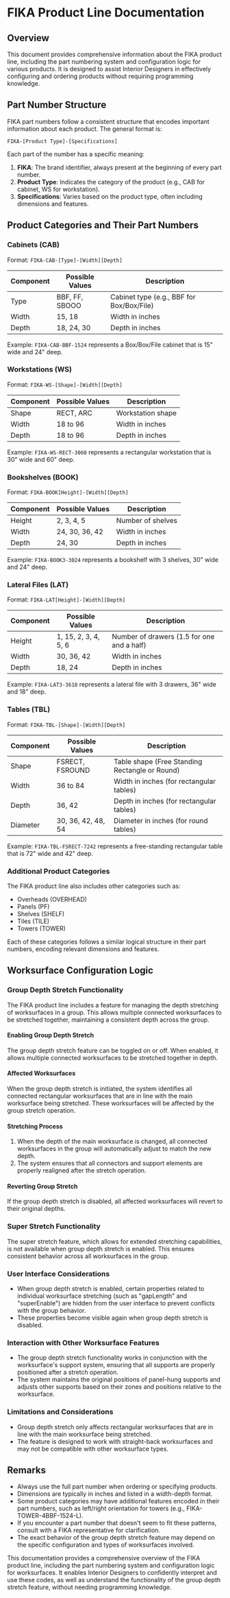 # FIKA Product Line Documentation

## Overview

This document provides comprehensive information about the FIKA product line, including the part numbering system and configuration logic for various products. It is designed to assist Interior Designers in effectively configuring and ordering products without requiring programming knowledge.

## Part Number Structure

FIKA part numbers follow a consistent structure that encodes important information about each product. The general format is:

```
FIKA-[Product Type]-[Specifications]
```

Each part of the number has a specific meaning:

1. **FIKA**: The brand identifier, always present at the beginning of every part number.
2. **Product Type**: Indicates the category of the product (e.g., CAB for cabinet, WS for workstation).
3. **Specifications**: Varies based on the product type, often including dimensions and features.

## Product Categories and Their Part Numbers

### Cabinets (CAB)

Format: `FIKA-CAB-[Type]-[Width][Depth]`

| Component | Possible Values | Description |
|-----------|-----------------|-------------|
| Type | BBF, FF, SBOOO | Cabinet type (e.g., BBF for Box/Box/File) |
| Width | 15, 18 | Width in inches |
| Depth | 18, 24, 30 | Depth in inches |

Example: `FIKA-CAB-BBF-1524` represents a Box/Box/File cabinet that is 15" wide and 24" deep.

### Workstations (WS)

Format: `FIKA-WS-[Shape]-[Width][Depth]`

| Component | Possible Values | Description |
|-----------|-----------------|-------------|
| Shape | RECT, ARC | Workstation shape |
| Width | 18 to 96 | Width in inches |
| Depth | 18 to 96 | Depth in inches |

Example: `FIKA-WS-RECT-3060` represents a rectangular workstation that is 30" wide and 60" deep.

### Bookshelves (BOOK)

Format: `FIKA-BOOK[Height]-[Width][Depth]`

| Component | Possible Values | Description |
|-----------|-----------------|-------------|
| Height | 2, 3, 4, 5 | Number of shelves |
| Width | 24, 30, 36, 42 | Width in inches |
| Depth | 24, 30 | Depth in inches |

Example: `FIKA-BOOK3-3024` represents a bookshelf with 3 shelves, 30" wide and 24" deep.

### Lateral Files (LAT)

Format: `FIKA-LAT[Height]-[Width][Depth]`

| Component | Possible Values | Description |
|-----------|-----------------|-------------|
| Height | 1, 15, 2, 3, 4, 5, 6 | Number of drawers (1.5 for one and a half) |
| Width | 30, 36, 42 | Width in inches |
| Depth | 18, 24 | Depth in inches |

Example: `FIKA-LAT3-3618` represents a lateral file with 3 drawers, 36" wide and 18" deep.

### Tables (TBL)

Format: `FIKA-TBL-[Shape]-[Width][Depth]`

| Component | Possible Values | Description |
|-----------|-----------------|-------------|
| Shape | FSRECT, FSROUND | Table shape (Free Standing Rectangle or Round) |
| Width | 36 to 84 | Width in inches (for rectangular tables) |
| Depth | 36, 42 | Depth in inches (for rectangular tables) |
| Diameter | 30, 36, 42, 48, 54 | Diameter in inches (for round tables) |

Example: `FIKA-TBL-FSRECT-7242` represents a free-standing rectangular table that is 72" wide and 42" deep.

### Additional Product Categories

The FIKA product line also includes other categories such as:

- Overheads (OVERHEAD)
- Panels (PF)
- Shelves (SHELF)
- Tiles (TILE)
- Towers (TOWER)

Each of these categories follows a similar logical structure in their part numbers, encoding relevant dimensions and features.

## Worksurface Configuration Logic

### Group Depth Stretch Functionality

The FIKA product line includes a feature for managing the depth stretching of worksurfaces in a group. This allows multiple connected worksurfaces to be stretched together, maintaining a consistent depth across the group.

#### Enabling Group Depth Stretch

The group depth stretch feature can be toggled on or off. When enabled, it allows multiple connected worksurfaces to be stretched together in depth.

#### Affected Worksurfaces

When the group depth stretch is initiated, the system identifies all connected rectangular worksurfaces that are in line with the main worksurface being stretched. These worksurfaces will be affected by the group stretch operation.

#### Stretching Process

1. When the depth of the main worksurface is changed, all connected worksurfaces in the group will automatically adjust to match the new depth.
2. The system ensures that all connectors and support elements are properly realigned after the stretch operation.

#### Reverting Group Stretch

If the group depth stretch is disabled, all affected worksurfaces will revert to their original depths.

### Super Stretch Functionality

The super stretch feature, which allows for extended stretching capabilities, is not available when group depth stretch is enabled. This ensures consistent behavior across all worksurfaces in the group.

### User Interface Considerations

- When group depth stretch is enabled, certain properties related to individual worksurface stretching (such as "gapLength" and "superEnable") are hidden from the user interface to prevent conflicts with the group behavior.
- These properties become visible again when group depth stretch is disabled.

### Interaction with Other Worksurface Features

- The group depth stretch functionality works in conjunction with the worksurface's support system, ensuring that all supports are properly positioned after a stretch operation.
- The system maintains the original positions of panel-hung supports and adjusts other supports based on their zones and positions relative to the worksurface.

### Limitations and Considerations

- Group depth stretch only affects rectangular worksurfaces that are in line with the main worksurface being stretched.
- The feature is designed to work with straight-back worksurfaces and may not be compatible with other worksurface types.

## Remarks

- Always use the full part number when ordering or specifying products.
- Dimensions are typically in inches and listed in a width-depth format.
- Some product categories may have additional features encoded in their part numbers, such as left/right orientation for towers (e.g., FIKA-TOWER-4BBF-1524-L).
- If you encounter a part number that doesn't seem to fit these patterns, consult with a FIKA representative for clarification.
- The exact behavior of the group depth stretch feature may depend on the specific configuration and types of worksurfaces involved.

This documentation provides a comprehensive overview of the FIKA product line, including the part numbering system and configuration logic for worksurfaces. It enables Interior Designers to confidently interpret and use these codes, as well as understand the functionality of the group depth stretch feature, without needing programming knowledge.